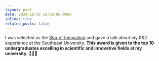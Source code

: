```yaml
---
layout: post
date: 2024-10-30 15:59:00-0400
inline: true
related_posts: false
---
```


I was selected as the [Star of Innovation](https://jwc.seu.edu.cn/2024/1010/c21681a505906/page.htm) and gave a talk about my R&D experience at the Southeast University. **This award is given to the top 10 undergraduates excelling in scientific and innovative fields at my university.** 🎉🎉🎉

